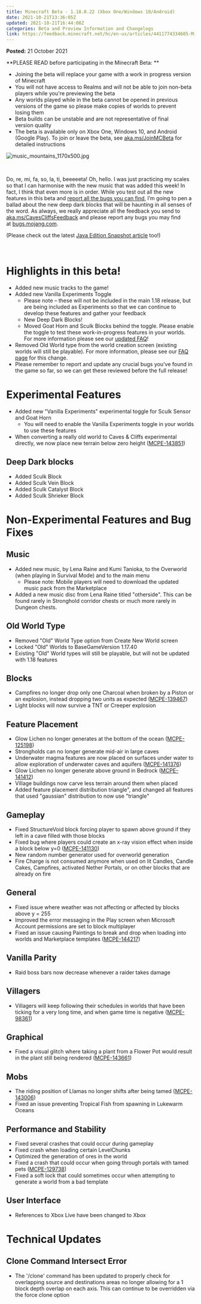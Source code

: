 ```yaml
---
title: Minecraft Beta - 1.18.0.22 (Xbox One/Windows 10/Android)
date: 2021-10-21T13:36:05Z
updated: 2021-10-21T16:44:08Z
categories: Beta and Preview Information and Changelogs
link: https://feedback.minecraft.net/hc/en-us/articles/4411774334605-Minecraft-Beta-1-18-0-22-Xbox-One-Windows-10-Android
---
```


**Posted:** 21 October 2021

**PLEASE READ before participating in the Minecraft Beta: **

- Joining the beta will replace your game with a work in progress version of Minecraft 
- You will not have access to Realms and will not be able to join non-beta players while you're previewing the beta
- Any worlds played while in the beta cannot be opened in previous versions of the game so please make copies of worlds to prevent losing them 
- Beta builds can be unstable and are not representative of final version quality 
- The beta is available only on Xbox One, Windows 10, and Android (Google Play). To join or leave the beta, see [aka.ms/JoinMCBeta](https://aka.ms/JoinMCBeta) for detailed instructions

![music_mountains_1170x500.jpg](https://feedback.minecraft.net/hc/article_attachments/4411774082701/music_mountains_1170x500.jpg)

 

Do, re, mi, fa, so, la, ti, beeeeeta! Oh, hello. I was just practicing my scales so that I can harmonise with the new music that was added this week! In fact, I think that even more is in order. While you test out all the new features in this beta and [report all the bugs you can find](http://bugs.mojang.com/), I’m going to pen a ballad about the new deep dark blocks that will be haunting in all senses of the word. As always, we really appreciate all the feedback you send to [aka.ms/CavesCliffsFeedback](http://aka.ms/CavesCliffsFeedback) and please report any bugs you may find at [bugs.mojang.com](http://bugs.mojang.com/).

(Please check out the latest [Java Edition Snapshot article](https://www.minecraft.net/en-us/article/minecraft-snapshot-21w42a) too!)

 

# **Highlights in this beta!**

- Added new music tracks to the game!
- Added new Vanilla Experiments Toggle
  - Please note – these will not be included in the main 1.18 release, but are being included as Experiments so that we can continue to develop these features and gather your feedback
  - New Deep Dark Blocks!
  - Moved Goat Horn and Sculk Blocks behind the toggle. Please enable the toggle to test these work-in-progress features in your worlds. For more information please see our [updated FAQ](../../help/Caves-and-Cliffs-Update/Minecraft-Caves-Cliffs-Update-FAQ.md)!
- Removed Old World type from the world creation screen (existing worlds will still be playable). For more information, please see our [FAQ page](./Old-Worlds-Types-in-Minecraft-Bedrock-Edition-FAQ.md) for this change.
- Please remember to report and update any crucial bugs you've found in the game so far, so we can get these reviewed before the full release!

# **Experimental Features**

- Added new "Vanilla Experiments" experimental toggle for Sculk Sensor and Goat Horn
  - You will need to enable the Vanilla Experiments toggle in your worlds to use these features
- When converting a really old world to Caves & Cliffs experimental directly, we now place new terrain below zero height ([MCPE-143851](https://bugs.mojang.com/browse/MCPE-143851))

## **Deep Dark blocks**

- Added Sculk Block
- Added Sculk Vein Block
- Added Sculk Catalyst Block
- Added Sculk Shrieker Block

# **Non-Experimental Features and Bug Fixes**

## **Music**

- Added new music, by Lena Raine and Kumi Tanioka, to the Overworld (when playing in Survival Mode) and to the main menu
  - Please note: Mobile players will need to download the updated music pack from the Marketplace
- Added a new music disc from Lena Raine titled "otherside". This can be found rarely in Stronghold corridor chests or much more rarely in Dungeon chests.

## **Old World Type**

- Removed "Old" World Type option from Create New World screen
- Locked "Old" Worlds to BaseGameVersion 1.17.40
- Existing "Old" World types will still be playable, but will not be updated with 1.18 features

## **Blocks**

- Campfires no longer drop only one Charcoal when broken by a Piston or an explosion, instead dropping two units as expected ([MCPE-139467](https://bugs.mojang.com/browse/MCPE-139467))
- Light blocks will now survive a TNT or Creeper explosion

## **Feature Placement**

- Glow Lichen no longer generates at the bottom of the ocean ([MCPE-125198](https://bugs.mojang.com/browse/MCPE-125198))
- Strongholds can no longer generate mid-air in large caves
- Underwater magma features are now placed on surfaces under water to allow exploration of underwater caves and aquifers ([MCPE-141376](https://bugs.mojang.com/browse/MCPE-141376))
- Glow Lichen no longer generate above ground in Bedrock ([MCPE-141412](https://bugs.mojang.com/browse/MCPE-141412))
- Village buildings now carve less terrain around them when placed
- Added feature placement distribution triangle", and changed all features that used "gaussian" distribution to now use "triangle"

## **Gameplay**

- Fixed StructureVoid block forcing player to spawn above ground if they left in a cave filled with those blocks
- Fixed bug where players could create an x-ray vision effect when inside a block below y=0 ([MCPE-141130](https://bugs.mojang.com/browse/MCPE-141130))
- New random number generator used for overworld generation
- Fire Charge is not consumed anymore when used on lit Candles, Candle Cakes, Campfires, activated Nether Portals, or on other blocks that are already on fire

## **General**

- Fixed issue where weather was not affecting or affected by blocks above y = 255
- Improved the error messaging in the Play screen when Microsoft Account permissions are set to block multiplayer
- Fixed an issue causing Paintings to break and drop when loading into worlds and Marketplace templates ([MCPE-144217](https://bugs.mojang.com/browse/MCPE-144217))

## **Vanilla Parity**

- Raid boss bars now decrease whenever a raider takes damage

## **Villagers**

- Villagers will keep following their schedules in worlds that have been ticking for a very long time, and when game time is negative ([MCPE-98361](https://bugs.mojang.com/browse/MCPE-98361))

## **Graphical**

- Fixed a visual glitch where taking a plant from a Flower Pot would result in the plant still being rendered ([MCPE-143661](https://bugs.mojang.com/browse/MCPE-143661))

## **Mobs**

- The riding position of Llamas no longer shifts after being tamed ([MCPE-143006](https://bugs.mojang.com/browse/MCPE-143006))
- Fixed an issue preventing Tropical Fish from spawning in Lukewarm Oceans

## **Performance and Stability**

- Fixed several crashes that could occur during gameplay
- Fixed crash when loading certain LevelChunks
- Optimized the generation of ores in the world
- Fixed a crash that could occur when going through portals with tamed pets ([MCPE-129738](https://bugs.mojang.com/browse/MCPE-129738))
- Fixed a soft lock that could sometimes occur when attempting to generate a world from a bad template

## **User Interface**

- References to Xbox Live have been changed to Xbox

# **Technical Updates**

## **Clone Command Intersect Error**

- The '/clone' command has been updated to properly check for overlapping source and destinations areas no longer allowing for a 1 block depth overlap on each axis. This can continue to be overridden via the force clone option
